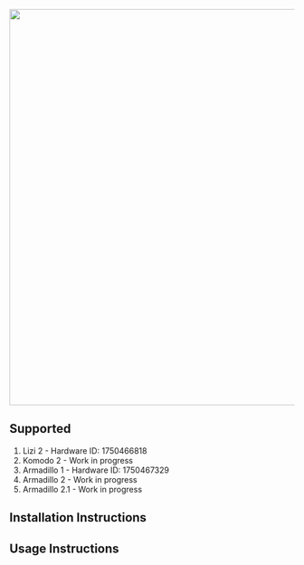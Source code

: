 <p>
  <img src="/mobilican/docs/mobilican.png" width="700">
</p>

## Supported 
1. Lizi 2 - Hardware ID: 1750466818
2. Komodo 2 - Work in progress
3. Armadillo 1 - Hardware ID: 1750467329
4. Armadillo 2 - Work in progress
5. Armadillo 2.1 - Work in progress

## Installation Instructions

## Usage Instructions



